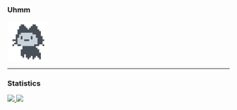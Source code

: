 ### Uhmm

<a href="https://github.com/anuraghazra/github-readme-stats">
<img src = "mona-loading-dark.gif" width="18%" height="18%">
</a>

---  

### Statistics

<a href="https://github.com/anuraghazra/github-readme-stats">
  <img src="https://github-readme-stats.vercel.app/api/top-langs/?username=mousedoc&layout=donut&theme=algolia&hide=html&bg_color=0d1117" width="260px" />
</a>
<a href="https://github.com/anuraghazra/github-readme-stats">
  <img src="https://github-readme-stats-git-masterorgs-github-readme-stats-team.vercel.app/api?username=mousedoc&include_orgs=true&count_private=true&show_icons=true&include_all_commits=true&theme=algolia&bg_color=0d1117" width="405px" />
</a>

